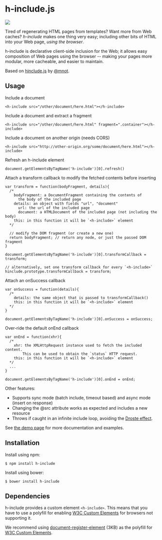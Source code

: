 # h-include.js

<a href="https://travis-ci.org/gustafnk/h-include"><img src="https://secure.travis-ci.org/gustafnk/h-include.png?branch=master"></a>

Tired of regenerating HTML pages from templates? Want more from Web caches?
*h-include* makes one thing very easy; including other bits of HTML into your
Web page, _using the browser_.

h-include is declarative client-side inclusion for the Web; it allows easy
composition of Web pages using the browser -- making your pages more modular,
more cacheable, and easier to maintain. 

Based on [hinclude.js](https://github.com/mnot/hinclude) by [@mnot](https://github.com/mnot/).

## Usage

Include a document

```
<h-include src="/other/document/here.html"></h-include>
```

Include a document and extract a fragment

```
<h-include src="/other/document/here.html" fragment=".container"></h-include>
```

Include a document on another origin (needs CORS)

```
<h-include src="http://other-origin.org/some/document/here.html"></h-include>
```

Refresh an h-include element

```
document.getElementsByTagName('h-include')[0].refresh()
```

Attach a transform callback to modify the fetched contents before inserting

```
var transform = function(bodyFragment, details){
  /* 
    bodyFragment: a DocumentFragment containing the contents of 
      the body of the included page
    details: an object with fields "url", "document"
      url: the url of the included page
      document: a HTMLDocument of the included page (not including the body)
    this: in this function it will be `<h-include>` element
  */

  // modify the DOM fragment (or create a new one)
  return bodyFragment; // return any node, or just the passed DOM fragment
}

document.getElementsByTagName('h-include')[0].transformCallback = transform;

// alternatively, set one transform callback for every `<h-include>`
hinclude.prototype.transformCallback = transform;
```

Attach an onSuccess callback

```
var onSuccess = function(details){
  /* 
    details: the same object that is passed to transformCallback()
    this: in this function it will be `<h-include>` element
  */
}

document.getElementsByTagName('h-include')[0].onSuccess = onSuccess;
```

Over-ride the default onEnd callback

```
var onEnd = function(xhr){
  /* 
    xhr: the XMLHttpRequest instance used to fetch the included content.
        This can be used to obtain the `status` HTTP request.
    this: in this function it will be `<h-include>` element
  */
  ...
}

document.getElementsByTagName('h-include')[0].onEnd = onEnd;
```


Other features:

 - Supports sync mode (batch include, timeout based) and async mode (insert on response)
 - Changing the @src attribute works as expected and includes a new resource
 - Throws if caught in an infinite include loop, avoiding the [Droste effect](https://en.wikipedia.org/wiki/Droste_effect).

See [the demo page](http://gustafnk.github.com/h-include/) for more documentation and
examples.

## Installation

Install using npm:

```shell
$ npm install h-include
```

Install using bower:

```shell
$ bower install h-include
```

## Dependencies

h-include provides a custom element `<h-include>`. This means that you have
to use a polyfill for enabling [W3C Custom Elements](http://w3c.github.io/webcomponents/spec/custom/) for browsers not supporting it.

We recommend using [document-register-element](https://github.com/WebReflection/document-register-element) (3KB) as the polyfill for [W3C Custom Elements](http://w3c.github.io/webcomponents/spec/custom/).
